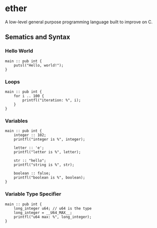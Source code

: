 # ether
A low-level general purpose programming language built to improve on C.

## Sematics and Syntax

### Hello World
```
main :: pub int {
    putsl("Hello, world!");
}
```

### Loops
```
main :: pub int {
    for i .. 100 {
        printfl("iteration: %", i);
    }
}
```

### Variables
```
main :: pub int {
    integer :: 102;
    printfl("integer is %", integer);

    letter :: 'e';
    printfl("letter is %", letter);
    
    str :: "hello";
    printfl("string is %", str);

    boolean :: false;
    printfl("boolean is %", boolean);
}
```

### Variable Type Specifier
```
main :: pub int {
    long_integer u64; // u64 is the type
    long_integer = __U64_MAX__;
    printfl("u64 max: %", long_integer);
}
```

